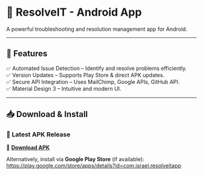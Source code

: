 # **🚀 ResolveIT - Android App**

A powerful troubleshooting and resolution management app for Android.

---

## 📌 Features

✅ Automated Issue Detection – Identify and resolve problems efficiently.  
✅ Version Updates – Supports Play Store & direct APK updates.  
✅ Secure API Integration – Uses MailChimp, Google APIs, GitHub API.  
✅ Material Design 3 – Intuitive and modern UI.  

---

## 📥 Download & Install

### 🚀 Latest APK Release

🔗 **[Download APK](https://github.com/Grosscoder/ResolveIT-APK/releases/latest)**  

Alternatively, install via **Google Play Store** (if available): https://play.google.com/store/apps/details?id=com.israel.resolveitapp